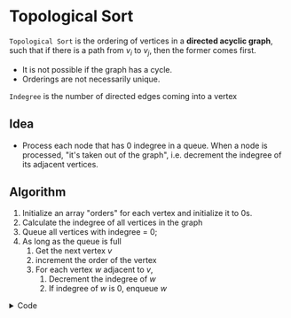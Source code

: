 # Topological Sort

`Topological Sort` is the ordering of vertices in a **directed acyclic graph**, such that if there is a path from $v_i$ to $v_j$,  then the former comes first.
- It is not possible if the graph has a cycle.
- Orderings are not necessarily unique.

`Indegree` is the number of directed edges coming into a vertex

## Idea
- Process each node that has 0 indegree in a queue. When a node is processed, "it's taken out of the graph", i.e. decrement the indegree of its adjacent vertices.

## Algorithm
1. Initialize an array "orders" for each vertex and initialize it to 0s.
2. Calculate the indegree of all vertices in the graph
3. Queue all vertices with indegree = 0;
4. As long as the queue is full
   1. Get the next vertex $v$
   2. increment the order of the vertex
   3. For each vertex $w$ adjacent to $v$,
      1. Decrement the indegree of $w$
      2. If indegree of $w$ is 0, enqueue $w$

<details>
<summary>Code</summary>

See [graph data structures](9_1-graph-data-structures.md) for referenced types below.

```TypeScript
function getInDegrees(g: Graph): Map<Vertex, number> {
    const inDegrees = new Map<Vertex, number>();
    g.vertices.forEach(v => {
        v.adjList.forEach(w => {
            inDegrees.set(w, (inDegrees.get(w) || 0) + 1);
        });
    });
    return inDegrees;
}

function topoSort(g: Graph): Map<Vertex, number> {
    const inDegrees: Map<Vertex, number> = getInDegrees(g);
    const orders = new Map<Vertex, number>();
    const queue = new Array<Vertex>();

    inDegrees.forEach((_v, k) => {
        if (inDegrees.get(k) === 0) {
            queue.push(k);
        }
    });

    order = 1;
    while(queue.length) {
        const v = queue.shift();
        orders.set(v, order++);
        v.adjList.forEach(w => { 
            // Decrement w's indegree
            inDegrees.set(inDegrees.get(w) - 1); 
            if (inDegrees.get(w) === 0) {
                queue.push(w);
            }
        });
    }

    if (order <= g.vertices.length) {
        throw new Error('Graph has a cycle');
    }
    return orders;
}

```

</details>